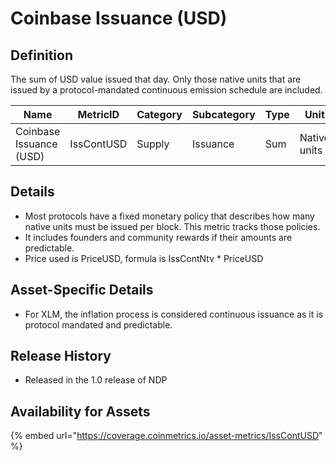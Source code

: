 # Coinbase Issuance (USD)

## Definition

The sum of USD value issued that day. Only those native units that are issued by a protocol-mandated continuous emission schedule are included.

| Name                    | MetricID   | Category | Subcategory | Type | Unit         | Interval |
| ----------------------- | ---------- | -------- | ----------- | ---- | ------------ | -------- |
| Coinbase Issuance (USD) | IssContUSD | Supply   | Issuance    | Sum  | Native units | 1 day    |

## Details

* Most protocols have a fixed monetary policy that describes how many native units must be issued per block. This metric tracks those policies.
* It includes founders and community rewards if their amounts are predictable.
* Price used is PriceUSD, formula is IssContNtv \* PriceUSD

## Asset-Specific Details

* For XLM, the inflation process is considered continuous issuance as it is protocol mandated and predictable.

## Release History

* Released in the 1.0 release of NDP

## Availability for Assets

{% embed url="https://coverage.coinmetrics.io/asset-metrics/IssContUSD" %}
